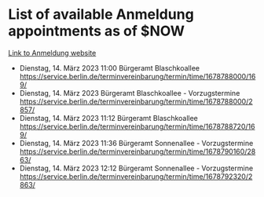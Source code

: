 # List of available Anmeldung appointments as of $NOW
[Link to Anmeldung website](https://service.berlin.de/terminvereinbarung/termin/tag.php?termin=1&anliegen[]=120686&dienstleisterlist=122210,122217,327316,122219,327312,122227,327314,122231,327346,122243,327348,122254,122252,329742,122260,329745,122262,329748,122271,327278,122273,327274,122277,327276,330436,122280,327294,122282,327290,122284,327292,122291,327270,122285,327266,122286,327264,122296,327268,150230,329760,122297,327286,122294,327284,122312,329763,122314,329775,122304,327330,122311,327334,122309,327332,317869,122281,327352,122279,329772,122283,122276,327324,122274,327326,122267,329766,122246,327318,122251,327320,122257,327322,122208,327298,122226,327300&herkunft=http%3A%2F%2Fservice.berlin.de%2Fdienstleistung%2F120686%2F)
- Dienstag, 14. März 2023 11:00 Bürgeramt Blaschkoallee https://service.berlin.de/terminvereinbarung/termin/time/1678788000/169/
- Dienstag, 14. März 2023  Bürgeramt Blaschkoallee - Vorzugstermine https://service.berlin.de/terminvereinbarung/termin/time/1678788000/2857/
- Dienstag, 14. März 2023 11:12 Bürgeramt Blaschkoallee https://service.berlin.de/terminvereinbarung/termin/time/1678788720/169/
- Dienstag, 14. März 2023 11:36 Bürgeramt Sonnenallee - Vorzugstermine https://service.berlin.de/terminvereinbarung/termin/time/1678790160/2863/
- Dienstag, 14. März 2023 12:12 Bürgeramt Sonnenallee - Vorzugstermine https://service.berlin.de/terminvereinbarung/termin/time/1678792320/2863/
